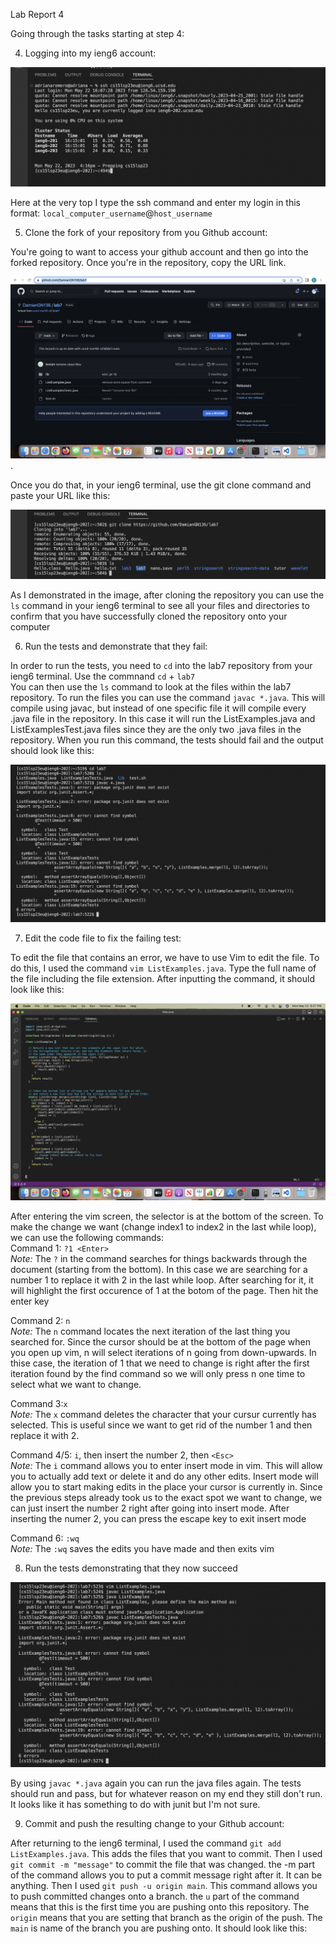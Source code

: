 Lab Report 4   


Going through the tasks starting at step 4:  

4. Logging into my ieng6 account:  

![step1](https://github.com/DamianGN136/cse15l-lab-reports/blob/main/Screen%20Shot%202023-05-22%20at%204.17.08%20PM.png)

Here at the very top I type the ssh command and enter my login in this format: `local_computer_username`@`host_username`  

5. Clone the fork of your repository from you Github account:  

You're going to want to access your github account and then go into the forked repository. Once you're in the repository, copy the URL link.    

![step2](https://github.com/DamianGN136/cse15l-lab-reports/blob/main/Screen%20Shot%202023-05-22%20at%204.49.39%20PM.png). 

Once you do that, in your ieng6 terminal, use the git clone command and paste your URL like this:  

![ste1](https://github.com/DamianGN136/cse15l-lab-reports/blob/main/Screen%20Shot%202023-05-22%20at%204.54.47%20PM.png)  

As I demonstrated in the image, after cloning the repository you can use the `ls` command in your ieng6 terminal to see all your files and directories to confirm that you have successfully cloned the repository onto your computer   

6. Run the tests and demonstrate that they fail:  

In order to run the tests, you need to `cd` into the lab7 repository from your ieng6 terminal. Use the commnand `cd` + `lab7`  
You can then use the `ls` command to look at the files within the lab7 repository. To run the files you can use the command `javac *.java`. This will compile using javac, but instead of one specific file it will compile every .java file in the repository. In this case it will run the ListExamples.java and ListExamplesTest.java files since they are the only two .java files in the repository. When you run this command, the tests should fail and the output should look like this:  

![step3](https://github.com/DamianGN136/cse15l-lab-reports/blob/main/Screen%20Shot%202023-05-22%20at%205.34.03%20PM.png)  

7. Edit the code file to fix the failing test:  

To edit the file that contains an error, we have to use Vim to edit the file. To do this, I used the command `vim ListExamples.java`. Type the full name of the file including the file extension. After inputting the command, it should look like this:  

![step4](https://github.com/DamianGN136/cse15l-lab-reports/blob/main/Screen%20Shot%202023-05-22%20at%206.27.32%20PM.png)  

After entering the vim screen, the selector is at the bottom of the screen. To make the change we want (change index1 to index2 in the last while loop), we can use the following commands:  
Command 1: `?1 <Enter>`  
  *Note:* The `?` in the command searches for things backwards through the document (starting from the bottom). In this case we are searching for a number 1 to replace it with 2 in the last while loop. After searching for it, it will highlight the first occurence of 1 at the botom of the page. Then hit the enter key  

Command 2: `n`  
   *Note:* The `n` command locates the next iteration of the last thing you searched for. Since the cursor should be at the bottom of the page when you open up vim, n will select iterations of n going from down-upwards. In thise case, the iteration of 1 that we need to change is right after the first iteration found by the find command so we will only press n one time to select what we want to change. 

Command 3:`x`  
   *Note:* The `x` command deletes the character that your cursur currently has selected. This is useful since we want to get rid of the number 1 and then replace it with 2.  
   
Command 4/5: `i`, then insert the number 2, then `<Esc>`  
   *Note:* The `i` command allows you to enter insert mode in vim. This will allow you to actually add text or delete it and do any other edits. Insert mode will allow you to start making edits in the place your cursor is currently in. Since the previous steps already took us to the exact spot we want to change, we can just insert the number 2 right after going into insert mode. After inserting the numer 2, you can press the escape key to exit insert mode  
   
Command 6: `:wq`  
   *Note:* The `:wq` saves the edits you have made and then exits vim  


8. Run the tests demonstrating that they now succeed  

![step5](https://github.com/DamianGN136/cse15l-lab-reports/blob/main/Screen%20Shot%202023-05-22%20at%207.23.53%20PM.png)  

By using `javac *.java` again you can run the java files again. The tests should run and pass, but for whatever reason on my end they still don't run. It looks like it has something to do with junit but I'm not sure.  

9. Commit and push the resulting change to your Github account:  

After returning to the ieng6 terminal, I used the command `git add ListExamples.java`. This adds the files that you want to commit. Then I used `git commit -m "message"` to commit the  file that was changed. the -m part of the command allows you to put a commit message right after it. It can be anything. Then I used `git push -u origin main`. This command allows you to push committed changes onto a branch. the `u` part of the command means that this is the first time you are pushing onto this repository. The `origin` means that you are setting that branch as the origin of the push. The `main` is name of the branch you are pushing onto. It should look like this:  







